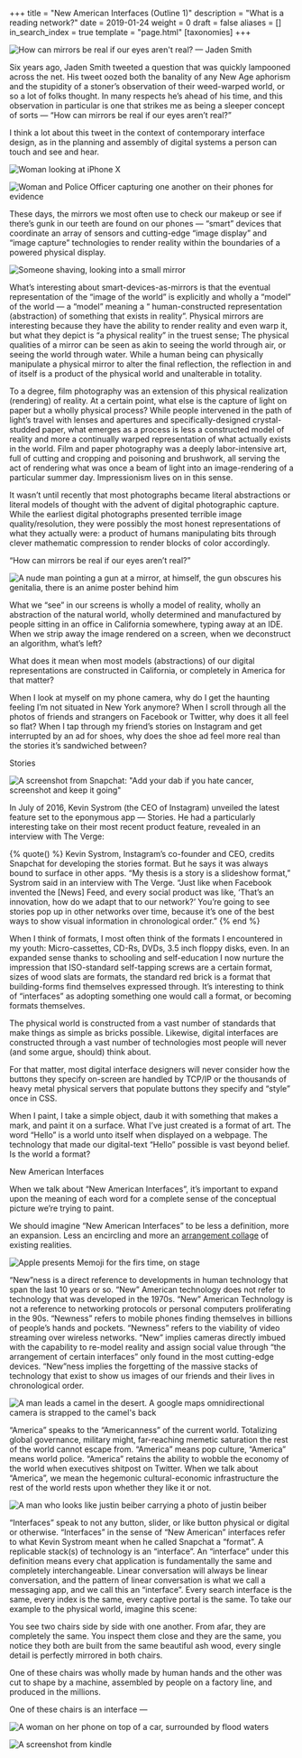 +++
title = "New American Interfaces (Outline 1)"
description = "What is a reading network?"
date = 2019-01-24
weight = 0
draft = false
aliases = []
in_search_index = true
template = "page.html"
[taxonomies]
+++

![How can mirrors be real if our eyes aren't real? — Jaden Smith](https://d2w9rnfcy7mm78.cloudfront.net/4282252/large_8e1172dc06cc7b54843450cd17becade.png?1557961296)

Six years ago, Jaden Smith tweeted a question that was quickly lampooned across the net. His tweet oozed both the banality of any New Age aphorism and the stupidity of a stoner’s observation of their weed-warped world, or so a lot of folks thought. In many respects he’s ahead of his time, and this observation in particular is one that strikes me as being a sleeper concept of sorts — “How can mirrors be real if our eyes aren’t real?”

I think a lot about this tweet in the context of contemporary interface design, as in the planning and assembly of digital systems a person can touch and see and hear.

![Woman looking at iPhone X](https://d2w9rnfcy7mm78.cloudfront.net/4282249/large_2d02f9815611b4223f8630c55a53e7a5.jpg?1557961295)

![Woman and Police Officer capturing one another on their phones for evidence](https://d2w9rnfcy7mm78.cloudfront.net/4282254/large_b08e22015edffac2fa92e992ac6909b6.jpg?1557961296)

These days, the mirrors we most often use to check our makeup or see if there’s gunk in our teeth are found on our phones — “smart” devices that coordinate an array of sensors and cutting-edge “image display” and “image capture” technologies to render reality within the boundaries of a powered physical display.

![Someone shaving, looking into a small mirror](https://d2w9rnfcy7mm78.cloudfront.net/4282256/large_49d0ab9f5781491acfb255b3385e6daa.jpg?1557961297)

What’s interesting about smart-devices-as-mirrors is that the eventual representation of the “image of the world” is explicitly and wholly a “model” of the world — a “model” meaning a “ human-constructed representation (abstraction) of something that exists in reality”. Physical mirrors are interesting because they have the ability to render reality and even warp it, but what they depict is “a physical reality” in the truest sense; The physical qualities of a mirror can be seen as akin to seeing the world through air, or seeing the world through water. While a human being can physically manipulate a physical mirror to alter the final reflection, the reflection in and of itself is a product of the physical world and unalterable in totality.

To a degree, film photography was an extension of this physical realization (rendering) of reality. At a certain point, what else is the capture of light on paper but a wholly physical process? While people intervened in the path of light’s travel with lenses and apertures and specifically-designed crystal-studded paper, what emerges as a process is less a constructed model of reality and more a continually warped representation of what actually exists in the world. Film and paper photography was a deeply labor-intensive art, full of cutting and cropping and poisoning and brushwork, all serving the act of rendering what was once a beam of light into an image-rendering of a particular summer day. Impressionism lives on in this sense.

It wasn’t until recently that most photographs became literal abstractions or literal models of thought with the advent of digital photographic capture. While the earliest digital photographs presented terrible image quality/resolution, they were possibly the most honest representations of what they actually were: a product of humans manipulating bits through clever mathematic compression to render blocks of color accordingly.

“How can mirrors be real if our eyes aren’t real?”

![A nude man pointing a gun at a mirror, at himself, the gun obscures his genitalia, there is an anime poster behind him](https://d2w9rnfcy7mm78.cloudfront.net/4282251/large_a351668741ccf2965ce7f895462f89ad.jpg?1557961296)

What we “see” in our screens is wholly a model of reality, wholly an abstraction of the natural world, wholly determined and manufactured by people sitting in an office in California somewhere, typing away at an IDE. When we strip away the image rendered on a screen, when we deconstruct an algorithm, what’s left?

What does it mean when most models (abstractions) of our digital representations are constructed in California, or completely in America for that matter?

When I look at myself on my phone camera, why do I get the haunting feeling I’m not situated in New York anymore? When I scroll through all the photos of friends and strangers on Facebook or Twitter, why does it all feel so flat? When I tap through my friend’s stories on Instagram and get interrupted by an ad for shoes, why does the shoe ad feel more real than the stories it’s sandwiched between?

Stories

![A screenshot from Snapchat: "Add your dab if you hate cancer, screenshot and keep it going"](https://d2w9rnfcy7mm78.cloudfront.net/4282250/large_ebff3b8227922492474e96f6d4c200cc.jpg?1557961295)

In July of 2016, Kevin Systrom (the CEO of Instagram) unveiled the latest feature set to the eponymous app — Stories. He had a particularly interesting take on their most recent product feature, revealed in an interview with The Verge:

{% quote() %}
Kevin Systrom, Instagram’s co-founder and CEO, credits Snapchat for developing the stories format. But he says it was always bound to surface in other apps. “My thesis is a story is a slideshow format,” Systrom said in an interview with The Verge. “Just like when Facebook invented the [News] Feed, and every social product was like, ‘That’s an innovation, how do we adapt that to our network?’ You’re going to see stories pop up in other networks over time, because it’s one of the best ways to show visual information in chronological order.”
{% end %}

When I think of formats, I most often think of the formats I encountered in my youth: Micro-cassettes, CD-Rs, DVDs, 3.5 inch floppy disks, even. In an expanded sense thanks to schooling and self-education I now nurture the impression that ISO-standard self-tapping screws are a certain format, sizes of wood slats are formats, the standard red brick is a format that building-forms find themselves expressed through. It’s interesting to think of “interfaces” as adopting something one would call a format, or becoming formats themselves.

The physical world is constructed from a vast number of standards that make things as simple as bricks possible. Likewise, digital interfaces are constructed through a vast number of technologies most people will never (and some argue, should) think about.

For that matter, most digital interface designers will never consider how the buttons they specify on-screen are handled by TCP/IP or the thousands of heavy metal physical servers that populate buttons they specify and “style” once in CSS.

When I paint, I take a simple object, daub it with something that makes a mark, and paint it on a surface. What I’ve just created is a format of art. The word “Hello” is a world unto itself when displayed on a webpage. The technology that made our digital-text “Hello” possible is vast beyond belief. Is the world a format?

New American Interfaces

When we talk about “New American Interfaces”, it’s important to expand upon the meaning of each word for a complete sense of the conceptual picture we’re trying to paint.

We should imagine “New American Interfaces” to be less a definition, more an expansion. Less an encircling and more an [arrangement collage](https://www.are.na/block/736425) of existing realities.

![Apple presents Memoji for the firs time, on stage](https://d2w9rnfcy7mm78.cloudfront.net/4282255/large_339ab49dd8abc467db19c88192ec2a46.png?1557961297)

“New”ness is a direct reference to developments in human technology that span the last 10 years or so. “New” American technology does not refer to technology that was developed in the 1970s. “New” American Technology is not a reference to networking protocols or personal computers proliferating in the 90s. “Newness” refers to mobile phones finding themselves in billions of people’s hands and pockets. “Newness” refers to the viability of video streaming over wireless networks. “New” implies cameras directly imbued with the capability to re-model reality and assign social value through “the arrangement of certain interfaces” only found in the most cutting-edge devices. “New”ness implies the forgetting of the massive stacks of technology that exist to show us images of our friends and their lives in chronological order.

![A man leads a camel in the desert. A google maps omnidirectional camera is strapped to the camel's back](https://d2w9rnfcy7mm78.cloudfront.net/4282247/large_fbb5f458053d2aaf64892cd800480c6d.jpg?1557961294)

“America” speaks to the “Americanness” of the current world. Totalizing global governance, military might, far-reaching memetic saturation the rest of the world cannot escape from. “America” means pop culture, “America” means world police. “America” retains the ability to wobble the economy of the world when executives shitpost on Twitter. When we talk about “America”, we mean the hegemonic cultural-economic infrastructure the rest of the world rests upon whether they like it or not.

![A man who looks like justin beiber carrying a photo of justin beiber](https://d2w9rnfcy7mm78.cloudfront.net/4282248/large_61cd3d9e29f1b1352d820df77ca3ab70.jpg?1557961295)

“Interfaces” speak to not any button, slider, or like button physical or digital or otherwise. “Interfaces” in the sense of “New American” interfaces refer to what Kevin Systrom meant when he called Snapchat a “format”. A replicable stack(s) of technology is an “interface”. An “interface” under this definition means every chat application is fundamentally the same and completely interchangeable. Linear conversation will always be linear conversation, and the pattern of linear conversation is what we call a messaging app, and we call this an “interface”. Every search interface is the same, every index is the same, every captive portal is the same. To take our example to the physical world, imagine this scene:

You see two chairs side by side with one another. From afar, they are completely the same. You inspect them close and they are the same, you notice they both are built from the same beautiful ash wood, every single detail is perfectly mirrored in both chairs.

One of these chairs was wholly made by human hands and the other was cut to shape by a machine, assembled by people on a factory line, and produced in the millions.

One of these chairs is an interface —

![A woman on her phone on top of a car, surrounded by flood waters](https://d2w9rnfcy7mm78.cloudfront.net/4282253/large_05471f1e2ca3fc7ecd86e028bcc4e951.jpg?1557961296)

![A screenshot from kindle](https://d2w9rnfcy7mm78.cloudfront.net/4225326/large_39801096c235f10253e6df8b195db7b2.png?1557260281)
